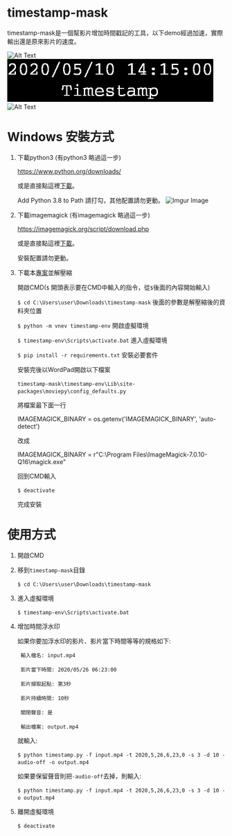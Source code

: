# timestamp-mask
timestamp-mask是一個幫影片增加時間戳記的工具，以下demo經過加速，實際輸出還是原來影片的速度。

![Alt Text](demo/input_gif.gif)
![Alt Text](demo/timestamp_gif.gif)
![Alt Text](demo/output_gif.gif)
# Windows 安裝方式
1. 下載python3 (有python3 略過這一步)

    https://www.python.org/downloads/

    或是直接點這裡[下載](https://www.python.org/ftp/python/3.8.3/python-3.8.3.exe)。

    Add Python 3.8 to Path 請打勾，其他配置請勿更動。
    ![Imgur Image](https://imgur.com/wjOad4R.jpg)

2. 下載imagemagick (有imagemagick 略過這一步)

    https://imagemagick.org/script/download.php

    或是直接點這裡[下載](https://imagemagick.org/download/binaries/ImageMagick-7.0.10-14-Q16-x64-dll.exe)。

    安裝配置請勿更動。

3. 下載本[專案](https://github.com/chunlin-pan/timestamp-mask/archive/master.zip)並解壓縮

    開啟CMD(`$` 開頭表示要在CMD中輸入的指令，從`$`後面的內容開始輸入)

    `$ cd C:\Users\user\Downloads\timestamp-mask` 後面的參數是解壓縮後的資料夾位置

    `$ python -m vnev timestamp-env` 開啟虛擬環境

    `$ timestamp-env\Scripts\activate.bat` 進入虛擬環境

    `$ pip install -r requirements.txt` 安裝必要套件

    安裝完後以WordPad開啟以下檔案
    
    `timestamp-mask\timestamp-env\Lib\site-packages\moviepy\config_defaults.py` 
    
    將檔案最下面一行

    IMAGEMAGICK_BINARY = os.getenv('IMAGEMAGICK_BINARY', 'auto-detect')

    改成

    IMAGEMAGICK_BINARY = r"C:\Program Files\ImageMagick-7.0.10-Q16\magick.exe"

    回到CMD輸入

    `$ deactivate`

    完成安裝

# 使用方式

1. 開啟CMD

2. 移到`timestamp-mask`目錄

    `$ cd C:\Users\user\Downloads\timestamp-mask`

3. 進入虛擬環境

    `$ timestamp-env\Scripts\activate.bat`

4. 增加時間浮水印

    如果你要加浮水印的影片、影片當下時間等等的規格如下:

        輸入檔名: input.mp4

        影片當下時間: 2020/05/26 06:23:00

        影片擷取起點: 第3秒

        影片持續時間: 10秒

        關閉聲音: 是

        輸出檔案: output.mp4

    就輸入:

    `$ python timestamp.py -f input.mp4 -t 2020,5,26,6,23,0 -s 3 -d 10 -audio-off -o output.mp4`

    如果要保留聲音則把`-audio-off`去掉，則輸入:

    `$ python timestamp.py -f input.mp4 -t 2020,5,26,6,23,0 -s 3 -d 10 -o output.mp4`

5. 離開虛擬環境

    `$ deactivate`

